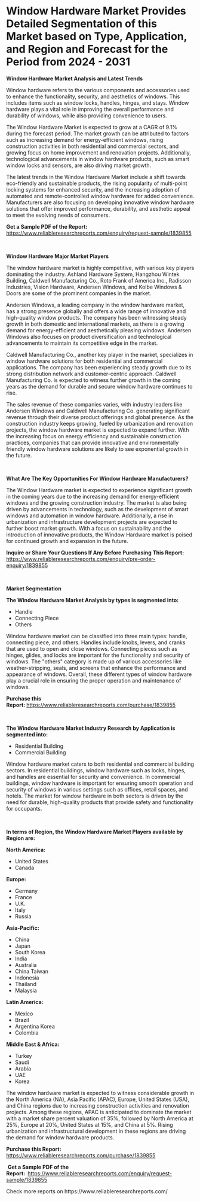 <p><h1>Window Hardware Market Provides Detailed Segmentation of this Market based on Type, Application, and Region and Forecast for the Period from 2024 - 2031</h1></p><p><strong>Window Hardware Market Analysis and Latest Trends</strong></p>
<p><p>Window hardware refers to the various components and accessories used to enhance the functionality, security, and aesthetics of windows. This includes items such as window locks, handles, hinges, and stays. Window hardware plays a vital role in improving the overall performance and durability of windows, while also providing convenience to users.</p><p>The Window Hardware Market is expected to grow at a CAGR of 9.1% during the forecast period. The market growth can be attributed to factors such as increasing demand for energy-efficient windows, rising construction activities in both residential and commercial sectors, and growing focus on home improvement and renovation projects. Additionally, technological advancements in window hardware products, such as smart window locks and sensors, are also driving market growth.</p><p>The latest trends in the Window Hardware Market include a shift towards eco-friendly and sustainable products, the rising popularity of multi-point locking systems for enhanced security, and the increasing adoption of automated and remote-controlled window hardware for added convenience. Manufacturers are also focusing on developing innovative window hardware solutions that offer improved performance, durability, and aesthetic appeal to meet the evolving needs of consumers.</p></p>
<p><strong>Get a Sample PDF of the Report:&nbsp;</strong> <a href="https://www.reliableresearchreports.com/enquiry/request-sample/1839855">https://www.reliableresearchreports.com/enquiry/request-sample/1839855</a></p>
<p>&nbsp;</p>
<p><strong>Window Hardware Major Market Players</strong></p>
<p><p>The window hardware market is highly competitive, with various key players dominating the industry. Ashland Hardware System, Hangzhou Wintek Building, Caldwell Manufacturing Co., Roto Frank of America Inc., Radisson Industries, Vision Hardware, Andersen Windows, and Kolbe Windows & Doors are some of the prominent companies in the market.</p><p>Andersen Windows, a leading company in the window hardware market, has a strong presence globally and offers a wide range of innovative and high-quality window products. The company has been witnessing steady growth in both domestic and international markets, as there is a growing demand for energy-efficient and aesthetically pleasing windows. Andersen Windows also focuses on product diversification and technological advancements to maintain its competitive edge in the market.</p><p>Caldwell Manufacturing Co., another key player in the market, specializes in window hardware solutions for both residential and commercial applications. The company has been experiencing steady growth due to its strong distribution network and customer-centric approach. Caldwell Manufacturing Co. is expected to witness further growth in the coming years as the demand for durable and secure window hardware continues to rise.</p><p>The sales revenue of these companies varies, with industry leaders like Andersen Windows and Caldwell Manufacturing Co. generating significant revenue through their diverse product offerings and global presence. As the construction industry keeps growing, fueled by urbanization and renovation projects, the window hardware market is expected to expand further. With the increasing focus on energy efficiency and sustainable construction practices, companies that can provide innovative and environmentally friendly window hardware solutions are likely to see exponential growth in the future.</p></p>
<p>&nbsp;</p>
<p><strong>What Are The Key Opportunities For Window Hardware Manufacturers?</strong></p>
<p><p>The Window Hardware market is expected to experience significant growth in the coming years due to the increasing demand for energy-efficient windows and the growing construction industry. The market is also being driven by advancements in technology, such as the development of smart windows and automation in window hardware. Additionally, a rise in urbanization and infrastructure development projects are expected to further boost market growth. With a focus on sustainability and the introduction of innovative products, the Window Hardware market is poised for continued growth and expansion in the future.</p></p>
<p><strong>Inquire or Share Your Questions If Any Before Purchasing This Report:</strong> <a href="https://www.reliableresearchreports.com/enquiry/pre-order-enquiry/1839855">https://www.reliableresearchreports.com/enquiry/pre-order-enquiry/1839855</a></p>
<p>&nbsp;</p>
<p><strong>Market Segmentation</strong></p>
<p><strong>The Window Hardware Market Analysis by types is segmented into:</strong></p>
<p><ul><li>Handle</li><li>Connecting Piece</li><li>Others</li></ul></p>
<p><p>Window hardware market can be classified into three main types: handle, connecting piece, and others. Handles include knobs, levers, and cranks that are used to open and close windows. Connecting pieces such as hinges, glides, and locks are important for the functionality and security of windows. The "others" category is made up of various accessories like weather-stripping, seals, and screens that enhance the performance and appearance of windows. Overall, these different types of window hardware play a crucial role in ensuring the proper operation and maintenance of windows.</p></p>
<p><strong>Purchase this Report:&nbsp;</strong><a href="https://www.reliableresearchreports.com/purchase/1839855">https://www.reliableresearchreports.com/purchase/1839855</a></p>
<p>&nbsp;</p>
<p><strong>The Window Hardware Market Industry Research by Application is segmented into:</strong></p>
<p><ul><li>Residential Building</li><li>Commercial Building</li></ul></p>
<p><p>Window hardware market caters to both residential and commercial building sectors. In residential buildings, window hardware such as locks, hinges, and handles are essential for security and convenience. In commercial buildings, window hardware is important for ensuring smooth operation and security of windows in various settings such as offices, retail spaces, and hotels. The market for window hardware in both sectors is driven by the need for durable, high-quality products that provide safety and functionality for occupants.</p></p>
<p>&nbsp;</p>
<p><strong>In terms of Region, the Window Hardware Market Players available by Region are:</strong></p>
<p>
    <p> <strong> North America: </strong>
        <ul>
            <li>United States</li>
            <li>Canada</li>
        </ul>
        </p> 
    <p> <strong> Europe: </strong>
        <ul>
            <li>Germany</li>
            <li>France</li>
            <li>U.K.</li>
            <li>Italy</li>
            <li>Russia</li>
        </ul>
        </p> 
    <p> <strong> Asia-Pacific: </strong>
        <ul>
            <li>China</li>
            <li>Japan</li>
            <li>South Korea</li>
            <li>India</li>
            <li>Australia</li>
            <li>China Taiwan</li>
            <li>Indonesia</li>
            <li>Thailand</li>
            <li>Malaysia</li>
        </ul>
        </p> 
    <p> <strong> Latin America: </strong>
        <ul>
            <li>Mexico</li>
            <li>Brazil</li>
            <li>Argentina Korea</li>
            <li>Colombia</li>
        </ul>
        </p> 
    <p> <strong> Middle East & Africa: </strong>
        <ul>
            <li>Turkey</li>
            <li>Saudi</li>
            <li>Arabia</li>
            <li>UAE</li>
            <li>Korea</li>
        </ul>
    </p>
    </p>
<p><p>The window hardware market is expected to witness considerable growth in the North America (NA), Asia Pacific (APAC), Europe, United States (USA), and China regions due to increasing construction activities and renovation projects. Among these regions, APAC is anticipated to dominate the market with a market share percent valuation of 35%, followed by North America at 25%, Europe at 20%, United States at 15%, and China at 5%. Rising urbanization and infrastructural development in these regions are driving the demand for window hardware products.</p></p>
<p><strong>Purchase this Report: </strong><a href="https://www.reliableresearchreports.com/purchase/1839855">https://www.reliableresearchreports.com/purchase/1839855</a></p>
<p>&nbsp;<strong>Get a Sample PDF of the Report:&nbsp;&nbsp;</strong><a href="https://www.reliableresearchreports.com/enquiry/request-sample/1839855">https://www.reliableresearchreports.com/enquiry/request-sample/1839855</a></p>
<p><strong></strong></p>
<p>Check more reports on https://www.reliableresearchreports.com/</p>